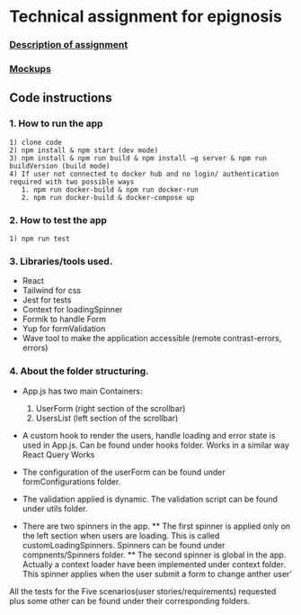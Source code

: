 # Technical assignment for epignosis

### [Description of assignment](Epignosis-RN-Developer-Updated-Assignment-2023.pdf)

### [Mockups](Mockups)

## Code instructions
  ### 1. How to run the app 
    1) clone code
    2) npm install & npm start (dev mode)
    3) npm install & npm run build & npm install –g server & npm run
    buildVersion (build mode)
    4) If user not connected to docker hub and no login/ authentication
    required with two possible ways
       1. npm run docker-build & npm run docker-run
       2. npm run docker-build & docker-compose up

 ### 2. How to test the app
    1) npm run test

 ### 3. Libraries/tools used.
 * React
 * Tailwind for css
 * Jest for tests
 * Context for loadingSpinner
 * Formik to handle Form
 * Yup for formValidation
 * Wave tool to make the application accessible (remote contrast-errors, errors)

 ### 4. About the folder structuring.
  * App.js has two main Containers:
    1. UserForm (right section of the scrollbar)
    2. UsersList (left section of the scrollbar)

  * A custom hook to render the users, handle loading and error state is used in App.js. Can
  be found under hooks folder. Works in a similar way React Query Works

  * The configuration of the userForm can be found under formConfigurations folder.
  * The validation applied is dynamic. The validation script can be found under utils folder.
  
  * There are two spinners in the app.
   ** The first spinner is applied only on the left section when users are loading. This
    is called customLoadingSpinners. Spinners can be found under
    compnents/Spinners folder.
   ** The second spinner is global in the app. Actually a context loader have been
    implemented under context folder. This spinner applies when the user submit a
    form to change anther user’

 All the tests for the Five scenarios(user stories/requirements) requested plus some other can be found
 under their corresponding folders.

 
